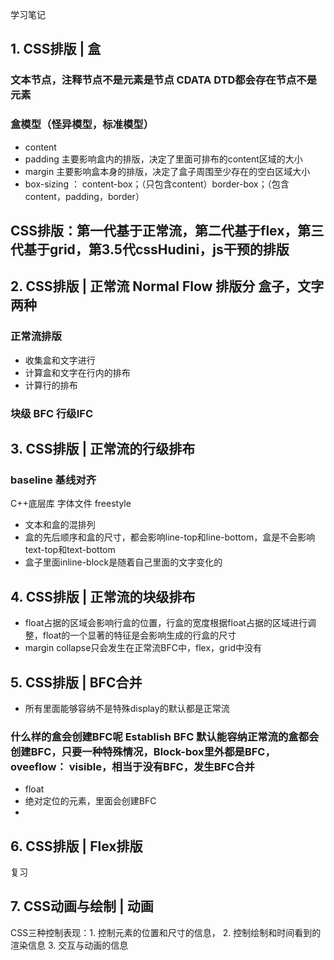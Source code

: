 学习笔记
## 1. CSS排版 | 盒
### 文本节点，注释节点不是元素是节点 CDATA DTD都会存在节点不是元素
### 盒模型（怪异模型，标准模型）
+ content 
+ padding 主要影响盒内的排版，决定了里面可排布的content区域的大小
+ margin  主要影响盒本身的排版，决定了盒子周围至少存在的空白区域大小
+ box-sizing ： content-box；（只包含content）border-box；（包含content，padding，border）

## CSS排版：第一代基于正常流，第二代基于flex，第三代基于grid，第3.5代cssHudini，js干预的排版
## 2. CSS排版 | 正常流 Normal Flow 排版分 盒子，文字两种
### 正常流排版
+ 收集盒和文字进行
+ 计算盒和文字在行内的排布
+ 计算行的排布

### 块级 BFC 行级IFC

## 3. CSS排版 | 正常流的行级排布
### baseline 基线对齐
C++底层库 字体文件 freestyle
+ 文本和盒的混排列
+ 盒的先后顺序和盒的尺寸，都会影响line-top和line-bottom，盒是不会影响text-top和text-bottom
+ 盒子里面inline-block是随着自己里面的文字变化的

## 4. CSS排版 | 正常流的块级排布
+ float占据的区域会影响行盒的位置，行盒的宽度根据float占据的区域进行调整，float的一个显著的特征是会影响生成的行盒的尺寸
+ margin collapse只会发生在正常流BFC中，flex，grid中没有

## 5. CSS排版 | BFC合并
+ 所有里面能够容纳不是特殊display的默认都是正常流
### 什么样的盒会创建BFC呢 Establish BFC 默认能容纳正常流的盒都会创建BFC，只要一种特殊情况，Block-box里外都是BFC， oveeflow： visible，相当于没有BFC，发生BFC合并

+ float
+ 绝对定位的元素，里面会创建BFC
+ 

## 6. CSS排版 | Flex排版
复习
## 7. CSS动画与绘制 | 动画
CSS三种控制表现：1. 控制元素的位置和尺寸的信息， 2. 控制绘制和时间看到的渲染信息 3. 交互与动画的信息